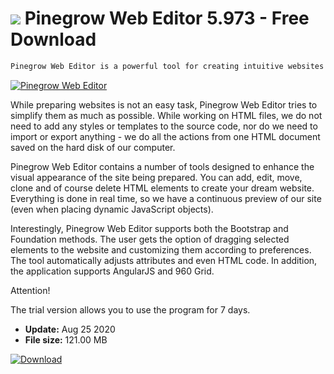 # ![](https://cdn.softexe.net/static/icon/c/pinegrow-web-editor-8804.png) Pinegrow Web Editor 5.973 - Free Download

```sh
Pinegrow Web Editor is a powerful tool for creating intuitive websites equipped with a variety of components that facilitate work on network websites (eg CSS editor).
```
[![Pinegrow Web Editor](https://gallery.dpcdn.pl/imgc/Tools/67620/g_-_420x350_1.5_-_x20160502014649_0.png)](https://softexe.net/win/development-it/web-applications/pinegrow-web-editor:hhRd.html)

While preparing websites is not an easy task, Pinegrow Web Editor tries to simplify them as much as possible. While working on HTML files, we do not need to add any styles or templates to the source code, nor do we need to import or export anything - we do all the actions from one HTML document saved on the hard disk of our computer.
 
 Pinegrow Web Editor contains a number of tools designed to enhance the visual appearance of the site being prepared. You can add, edit, move, clone and of course delete HTML elements to create your dream website. Everything is done in real time, so we have a continuous preview of our site (even when placing dynamic JavaScript objects).
 
 Interestingly, Pinegrow Web Editor supports both the Bootstrap and Foundation methods. The user gets the option of dragging selected elements to the website and customizing them according to preferences. The tool automatically adjusts attributes and even HTML code. In addition, the application supports AngularJS and 960 Grid.
 
 Attention!
 
 The trial version allows you to use the program for 7 days.


- **Update:** Aug 25 2020
- **File size:** 121.00 MB

[![Download](https://cdn.softexe.net/static/img/download.png)](https://softexe.net/win/development-it/web-applications/pinegrow-web-editor:hhRd.html)

